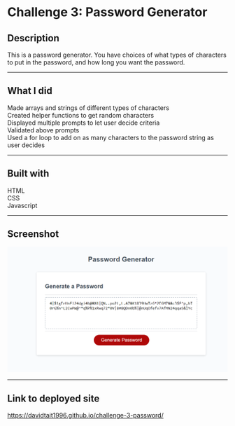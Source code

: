 # Challenge 3: Password Generator



## Description

This is a password generator. You have choices of what types of characters to put in the password, and how long you want the password.

---

## What I did

Made arrays and strings of different types of characters  
Created helper functions to get random characters  
Displayed multiple prompts to let user decide criteria  
Validated above prompts  
Used a for loop to add on as many characters to the password string as user decides  

---

## Built with
HTML  
CSS  
Javascript  

---

## Screenshot

![Screenshot](https://github.com/davidtait1996/challenge-3-password/blob/main/website.PNG?raw=true)

---

## Link to deployed site

https://davidtait1996.github.io/challenge-3-password/